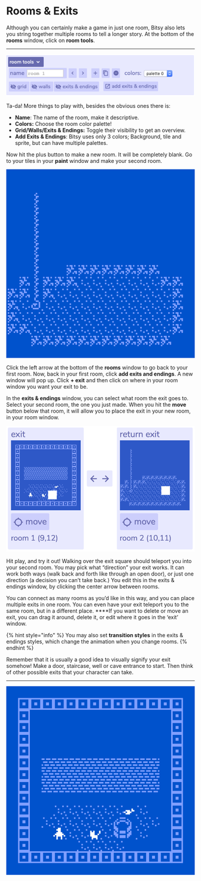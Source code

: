 # Rooms & Exits

Although you can certainly make a game in just one room, Bitsy also lets you string together multiple rooms to tell a longer story. At the bottom of the **rooms** window, click on **room tools**.   
****

![](../../../../.gitbook/assets/bitsy-room-tools.png)

Ta-da! More things to play with, besides the obvious ones there is:

* **Name**: The name of the room, make it descriptive.
* **Colors:** Choose the room color palette!
* **Grid/Walls/Exits & Endings:** Toggle their visibility to get an overview. 
* **Add Exits & Endings**: Bitsy uses only 3 colors; Background, tile and sprite, but can have multiple palettes.

Now hit the plus button to make a new room. It will be completely blank. Go to your tiles in your **paint** window and make your second room.

![A scary dungeon with a mysterious rope exit.](../../../../.gitbook/assets/bitsy-cave%20%281%29.gif)

Click the left arrow at the bottom of the **rooms** window to go back to your first room.  Now, back in your first room, click **add exits and endings**. A new window will pop up. Click **+ exit** and then click on where in your room window you want your exit to be.

In the **exits & endings** window, you can select what room the exit goes to. Select your second room, the one you just made. When you hit the **move** button below that room, it will allow you to place the exit in your new room, in your room window. 

![](../../../../.gitbook/assets/bitsy-exit-endings%20%281%29.png)

Hit play, and try it out! Walking over the exit square should teleport you into your second room. You may pick what “direction” your exit works. It can work both ways \(walk back and forth like through an open door\), or just one direction \(a decision you can’t take back.\) You edit this in the exits & endings window, by clicking the center arrow between rooms.

You can connect as many rooms as you’d like in this way, and you can place multiple exits in one room. You can even have your exit teleport you to the same room, but in a different place.  ****If you want to delete or move an exit, you can drag it around, delete it, or edit where it goes in the ‘exit’ window.

{% hint style="info" %}
You may also set **transition styles** in the exits & endings styles, which change the animation when you change rooms.
{% endhint %}

Remember that it is usually a good idea to visually signify your exit somehow! Make a door, staircase, well or cave entrance to start. Then think of other possible exits that your character can take.   
****

![Oh, a magical well! I wonder what&apos;s inside&#x2026;](../../../../.gitbook/assets/bitsy-well.gif)

